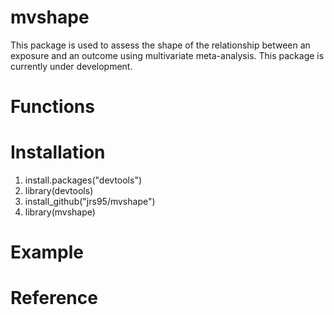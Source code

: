 # mvshape
This package is used to assess the shape of the relationship between an exposure and an outcome using multivariate meta-analysis. This package is currently under development. 

# Functions

# Installation
1. install.packages("devtools")
2. library(devtools) 
3. install_github("jrs95/mvshape")
4. library(mvshape)

# Example

# Reference 
